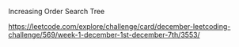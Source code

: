 Increasing Order Search Tree

https://leetcode.com/explore/challenge/card/december-leetcoding-challenge/569/week-1-december-1st-december-7th/3553/
